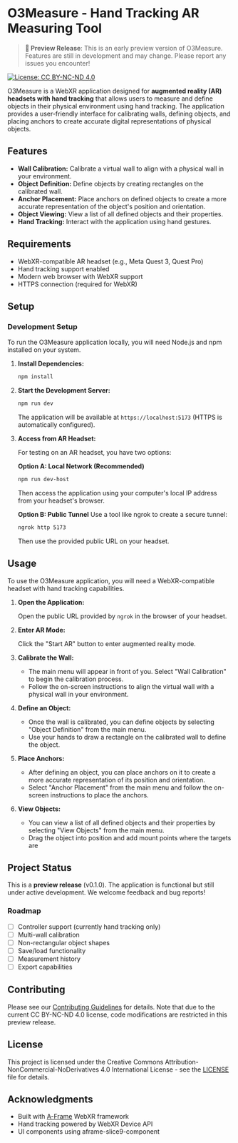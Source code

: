 # O3Measure - Hand Tracking AR Measuring Tool

> **🚧 Preview Release**: This is an early preview version of O3Measure. Features are still in development and may change. Please report any issues you encounter!

[![License: CC BY-NC-ND 4.0](https://img.shields.io/badge/License-CC%20BY--NC--ND%204.0-lightgrey.svg)](https://creativecommons.org/licenses/by-nc-nd/4.0/)

O3Measure is a WebXR application designed for **augmented reality (AR) headsets with hand tracking** that allows users to measure and define objects in their physical environment using hand tracking. The application provides a user-friendly interface for calibrating walls, defining objects, and placing anchors to create accurate digital representations of physical objects.

## Features

*   **Wall Calibration:** Calibrate a virtual wall to align with a physical wall in your environment.
*   **Object Definition:** Define objects by creating rectangles on the calibrated wall.
*   **Anchor Placement:** Place anchors on defined objects to create a more accurate representation of the object's position and orientation.
*   **Object Viewing:** View a list of all defined objects and their properties.
*   **Hand Tracking:** Interact with the application using hand gestures.

## Requirements

*   WebXR-compatible AR headset (e.g., Meta Quest 3, Quest Pro)
*   Hand tracking support enabled
*   Modern web browser with WebXR support
*   HTTPS connection (required for WebXR)

## Setup

### Development Setup

To run the O3Measure application locally, you will need Node.js and npm installed on your system.

1.  **Install Dependencies:**

    ```bash
    npm install
    ```

2.  **Start the Development Server:**

    ```bash
    npm run dev
    ```

    The application will be available at `https://localhost:5173` (HTTPS is automatically configured).

3.  **Access from AR Headset:**

    For testing on an AR headset, you have two options:

    **Option A: Local Network (Recommended)**
    ```bash
    npm run dev-host
    ```
    Then access the application using your computer's local IP address from your headset's browser.

    **Option B: Public Tunnel**
    Use a tool like ngrok to create a secure tunnel:
    ```bash
    ngrok http 5173
    ```
    Then use the provided public URL on your headset.

## Usage

To use the O3Measure application, you will need a WebXR-compatible headset with hand tracking capabilities.

1.  **Open the Application:**

    Open the public URL provided by `ngrok` in the browser of your headset.

2.  **Enter AR Mode:**

    Click the "Start AR" button to enter augmented reality mode.

3.  **Calibrate the Wall:**

    *   The main menu will appear in front of you. Select "Wall Calibration" to begin the calibration process.
    *   Follow the on-screen instructions to align the virtual wall with a physical wall in your environment.

4.  **Define an Object:**

    *   Once the wall is calibrated, you can define objects by selecting "Object Definition" from the main menu.
    *   Use your hands to draw a rectangle on the calibrated wall to define the object.

5.  **Place Anchors:**

    *   After defining an object, you can place anchors on it to create a more accurate representation of its position and orientation.
    *   Select "Anchor Placement" from the main menu and follow the on-screen instructions to place the anchors.

6.  **View Objects:**

    *   You can view a list of all defined objects and their properties by selecting "View Objects" from the main menu.
    *   Drag the object into position and add mount points where the targets are 

## Project Status

This is a **preview release** (v0.1.0). The application is functional but still under active development. We welcome feedback and bug reports!

### Roadmap

- [ ] Controller support (currently hand tracking only)
- [ ] Multi-wall calibration
- [ ] Non-rectangular object shapes
- [ ] Save/load functionality
- [ ] Measurement history
- [ ] Export capabilities

## Contributing

Please see our [Contributing Guidelines](CONTRIBUTING.md) for details. Note that due to the current CC BY-NC-ND 4.0 license, code modifications are restricted in this preview release.

## License

This project is licensed under the Creative Commons Attribution-NonCommercial-NoDerivatives 4.0 International License - see the [LICENSE](LICENSE) file for details.

## Acknowledgments

- Built with [A-Frame](https://aframe.io/) WebXR framework
- Hand tracking powered by WebXR Device API
- UI components using aframe-slice9-component